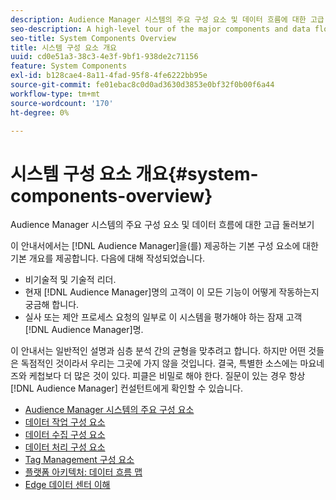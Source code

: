```yaml
---
description: Audience Manager 시스템의 주요 구성 요소 및 데이터 흐름에 대한 고급 둘러보기
seo-description: A high-level tour of the major components and data flows in the Audience Manager system.
seo-title: System Components Overview
title: 시스템 구성 요소 개요
uuid: cd0e51a3-38c3-4e3f-9bf1-938de2c71156
feature: System Components
exl-id: b128cae4-8a11-4fad-95f8-4fe6222bb95e
source-git-commit: fe01ebac8c0d0ad3630d3853e0bf32f0b00f6a44
workflow-type: tm+mt
source-wordcount: '170'
ht-degree: 0%

---
```


# 시스템 구성 요소 개요{#system-components-overview}

Audience Manager 시스템의 주요 구성 요소 및 데이터 흐름에 대한 고급 둘러보기

<!-- 

c_compintro.xml

 -->

이 안내서에서는 [!DNL Audience Manager]을(를) 제공하는 기본 구성 요소에 대한 기본 개요를 제공합니다. 다음에 대해 작성되었습니다.

* 비기술적 및 기술적 리더.
* 현재 [!DNL Audience Manager]명의 고객이 이 모든 기능이 어떻게 작동하는지 궁금해 합니다.
* 실사 또는 제안 프로세스 요청의 일부로 이 시스템을 평가해야 하는 잠재 고객 [!DNL Audience Manager]명.

이 안내서는 일반적인 설명과 심층 분석 간의 균형을 맞추려고 합니다. 하지만 어떤 것들은 독점적인 것이라서 우리는 그곳에 가지 않을 것입니다. 결국, 특별한 소스에는 마요네즈와 케첩보다 더 많은 것이 있다. 피클은 비밀로 해야 한다. 질문이 있는 경우 항상 [!DNL Audience Manager] 컨설턴트에게 확인할 수 있습니다.

* [Audience Manager 시스템의 주요 구성 요소](/help/using/reference/system-components/components-stack.md)
* [데이터 작업 구성 요소](/help/using/reference/system-components/components-data-action.md)
* [데이터 수집 구성 요소](/help/using/reference/system-components/components-data-collection.md)
* [데이터 처리 구성 요소](/help/using/reference/system-components/components-data-processing.md)
* [Tag Management 구성 요소](/help/using/reference/system-components/components-tag-management.md)
* [플랫폼 아키텍처: 데이터 흐름 맵](/help/using/reference/system-components/components-platform-architecture.md)
* [Edge 데이터 센터 이해](/help/using/reference/system-components/components-edge.md)
